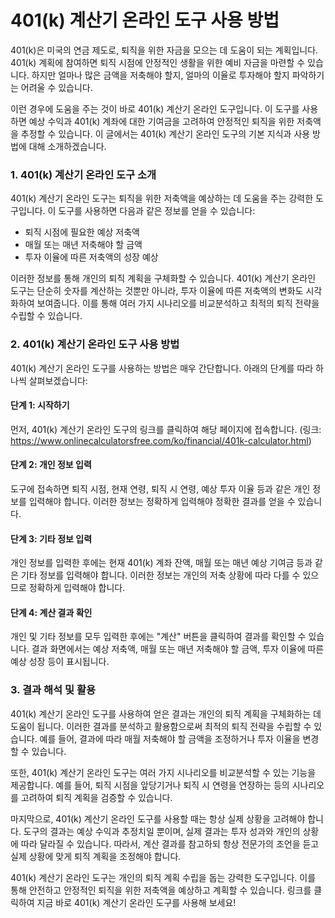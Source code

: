 401(k) 계산기 온라인 도구 사용 방법
=======================

401(k)은 미국의 연금 제도로, 퇴직을 위한 자금을 모으는 데 도움이 되는 계획입니다. 401(k) 계획에 참여하면 퇴직 시점에 안정적인 생활을 위한 예비 자금을 마련할 수 있습니다. 하지만 얼마나 많은 금액을 저축해야 할지, 얼마의 이율로 투자해야 할지 파악하기는 어려울 수 있습니다.

이런 경우에 도움을 주는 것이 바로 401(k) 계산기 온라인 도구입니다. 이 도구를 사용하면 예상 수익과 401(k) 계좌에 대한 기여금을 고려하여 안정적인 퇴직을 위한 저축액을 추정할 수 있습니다. 이 글에서는 401(k) 계산기 온라인 도구의 기본 지식과 사용 방법에 대해 소개하겠습니다.

### 1. 401(k) 계산기 온라인 도구 소개

401(k) 계산기 온라인 도구는 퇴직을 위한 저축액을 예상하는 데 도움을 주는 강력한 도구입니다. 이 도구를 사용하면 다음과 같은 정보를 얻을 수 있습니다:

- 퇴직 시점에 필요한 예상 저축액
- 매월 또는 매년 저축해야 할 금액
- 투자 이율에 따른 저축액의 성장 예상

이러한 정보를 통해 개인의 퇴직 계획을 구체화할 수 있습니다. 401(k) 계산기 온라인 도구는 단순히 숫자를 계산하는 것뿐만 아니라, 투자 이율에 따른 저축액의 변화도 시각화하여 보여줍니다. 이를 통해 여러 가지 시나리오를 비교분석하고 최적의 퇴직 전략을 수립할 수 있습니다.

### 2. 401(k) 계산기 온라인 도구 사용 방법

401(k) 계산기 온라인 도구를 사용하는 방법은 매우 간단합니다. 아래의 단계를 따라 하나씩 살펴보겠습니다:

#### 단계 1: 시작하기

먼저, 401(k) 계산기 온라인 도구의 링크를 클릭하여 해당 페이지에 접속합니다. (링크: <https://www.onlinecalculatorsfree.com/ko/financial/401k-calculator.html>)

#### 단계 2: 개인 정보 입력

도구에 접속하면 퇴직 시점, 현재 연령, 퇴직 시 연령, 예상 투자 이율 등과 같은 개인 정보를 입력해야 합니다. 이러한 정보는 정확하게 입력해야 정확한 결과를 얻을 수 있습니다.

#### 단계 3: 기타 정보 입력

개인 정보를 입력한 후에는 현재 401(k) 계좌 잔액, 매월 또는 매년 예상 기여금 등과 같은 기타 정보를 입력해야 합니다. 이러한 정보는 개인의 저축 상황에 따라 다를 수 있으므로 정확하게 입력해야 합니다.

#### 단계 4: 계산 결과 확인

개인 및 기타 정보를 모두 입력한 후에는 "계산" 버튼을 클릭하여 결과를 확인할 수 있습니다. 결과 화면에서는 예상 저축액, 매월 또는 매년 저축해야 할 금액, 투자 이율에 따른 예상 성장 등이 표시됩니다.

### 3. 결과 해석 및 활용

401(k) 계산기 온라인 도구를 사용하여 얻은 결과는 개인의 퇴직 계획을 구체화하는 데 도움이 됩니다. 이러한 결과를 분석하고 활용함으로써 최적의 퇴직 전략을 수립할 수 있습니다. 예를 들어, 결과에 따라 매월 저축해야 할 금액을 조정하거나 투자 이율을 변경할 수 있습니다.

또한, 401(k) 계산기 온라인 도구는 여러 가지 시나리오를 비교분석할 수 있는 기능을 제공합니다. 예를 들어, 퇴직 시점을 앞당기거나 퇴직 시 연령을 연장하는 등의 시나리오를 고려하여 퇴직 계획을 검증할 수 있습니다.

마지막으로, 401(k) 계산기 온라인 도구를 사용할 때는 항상 실제 상황을 고려해야 합니다. 도구의 결과는 예상 수익과 추정치일 뿐이며, 실제 결과는 투자 성과와 개인의 상황에 따라 달라질 수 있습니다. 따라서, 계산 결과를 참고하되 항상 전문가의 조언을 듣고 실제 상황에 맞게 퇴직 계획을 조정해야 합니다.

401(k) 계산기 온라인 도구는 개인의 퇴직 계획 수립을 돕는 강력한 도구입니다. 이를 통해 안전하고 안정적인 퇴직을 위한 저축액을 예상하고 계획할 수 있습니다. 링크를 클릭하여 지금 바로 401(k) 계산기 온라인 도구를 사용해 보세요!